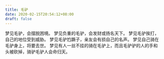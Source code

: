 ```yaml
---
title: 毛驴
date: 2020-02-15T20:54:12+08:00
draft: false
---
```


梦见毛驴，会摆脱困境。
梦见负重的毛驴，会发财或扬名天下。
梦见毛驴挨打，自己的地位受到威胁。
梦见毛驴尥蹶子，亲友会有损自己的名声。
梦见自己骑在毛驴身上，将要去世。
梦见有人一丝不挂的骑在毛驴上，而且毛驴驴的人的手和头被砍掉，骑驴毛驴人会命归天。

